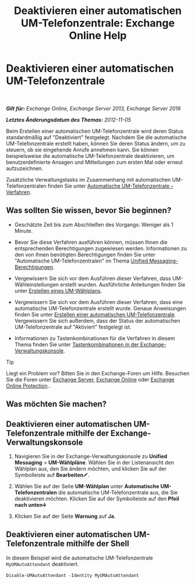 ﻿---
title: 'Deaktivieren einer automatischen UM-Telefonzentrale: Exchange Online Help'
TOCTitle: Deaktivieren einer automatischen UM-Telefonzentrale
ms:assetid: ad79f374-f68f-430b-8b9c-2c841e1c55ae
ms:mtpsurl: https://technet.microsoft.com/de-de/library/Bb124228(v=EXCHG.150)
ms:contentKeyID: 50476422
ms.date: 05/23/2018
mtps_version: v=EXCHG.150
ms.translationtype: MT
---

# Deaktivieren einer automatischen UM-Telefonzentrale

 

_**Gilt für:** Exchange Online, Exchange Server 2013, Exchange Server 2016_

_**Letztes Änderungsdatum des Themas:** 2012-11-05_

Beim Erstellen einer automatischen UM-Telefonzentrale wird deren Status standardmäßig auf "Deaktiviert" festgelegt. Nachdem Sie die automatische UM-Telefonzentrale erstellt haben, können Sie deren Status ändern, um zu steuern, ob sie eingehende Anrufe annehmen kann. Sie können beispielsweise die automatische UM-Telefonzentrale deaktivieren, um benutzerdefinierte Ansagen und Mitteilungen zum ersten Mal oder erneut aufzuzeichnen.

Zusätzliche Verwaltungstasks im Zusammenhang mit automatischen UM-Telefonzentralen finden Sie unter [Automatische UM-Telefonzentrale – Verfahren](um-auto-attendant-procedures-exchange-2013-help.md).

## Was sollten Sie wissen, bevor Sie beginnen?

  - Geschätzte Zeit bis zum Abschließen des Vorgangs: Weniger als 1 Minute.

  - Bevor Sie diese Verfahren ausführen können, müssen Ihnen die entsprechenden Berechtigungen zugewiesen werden. Informationen zu den von Ihnen benötigten Berechtigungen finden Sie unter "Automatische UM-Telefonzentralen" im Thema [Unified Messaging-Berechtigungen](unified-messaging-permissions-exchange-2013-help.md).

  - Vergewissern Sie sich vor dem Ausführen dieser Verfahren, dass UM-Wähleinstellungen erstellt wurden. Ausführliche Anleitungen finden Sie unter [Erstellen eines UM-Wählplans](create-a-um-dial-plan-exchange-2013-help.md).

  - Vergewissern Sie sich vor dem Ausführen dieser Verfahren, dass eine automatische UM-Telefonzentrale erstellt wurde. Genaue Anweisungen finden Sie unter [Erstellen einer automatischen UM-Telefonzentrale](create-a-um-auto-attendant-exchange-2013-help.md). Vergewissern Sie sich außerdem, dass der Status der automatischen UM-Telefonzentrale auf "Aktiviert" festgelegt ist.

  - Informationen zu Tastenkombinationen für die Verfahren in diesem Thema finden Sie unter [Tastenkombinationen in der Exchange-Verwaltungskonsole](keyboard-shortcuts-in-the-exchange-admin-center-exchange-online-protection-help.md).


> [!TIP]
> Liegt ein Problem vor? Bitten Sie in den Exchange-Foren um Hilfe. Besuchen Sie die Foren unter <A href="https://go.microsoft.com/fwlink/p/?linkid=60612">Exchange Server</A>, <A href="https://go.microsoft.com/fwlink/p/?linkid=267542">Exchange Online</A> oder <A href="https://go.microsoft.com/fwlink/p/?linkid=285351">Exchange Online Protection</A>..



## Was möchten Sie machen?

## Deaktivieren einer automatischen UM-Telefonzentrale mithilfe der Exchange-Verwaltungskonsole

1.  Navigieren Sie in der Exchange-Verwaltungskonsole zu **Unified Messaging** \> **UM-Wählpläne**. Wählen Sie in der Listenansicht den Wählplan aus, den Sie ändern möchten, und klicken Sie auf der Symbolleiste auf **Bearbeiten**![Bearbeitungssymbol](images/Bb124582.6f53ccb2-1f13-4c02-bea0-30690e6ea71d(EXCHG.150).gif "Bearbeitungssymbol").

2.  Wählen Sie auf der Seite **UM-Wählplan** unter **Automatische UM-Telefonzentralen** die automatische UM-Telefonzentrale aus, die Sie deaktivieren möchten. Klicken Sie auf der Symbolleiste auf den **Pfeil nach unten**![NACH-UNTEN-TASTE (Symbol)](images/JJ150576.ef5ca57d-a033-457b-bd92-6361877c33d0(EXCHG.150).gif "NACH-UNTEN-TASTE (Symbol)")

3.  Klicken Sie auf der Seite **Warnung** auf **Ja**.

## Deaktivieren einer automatischen UM-Telefonzentrale mithilfe der Shell

In diesem Beispiel wird die automatische UM-Telefonzentrale `MyUMAutoAttendant` deaktiviert.

    Disable-UMAutoAttendant -Identity MyUMAutoAttendant

